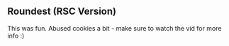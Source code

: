 ## Roundest (RSC Version)

This was fun. Abused cookies a bit - make sure to watch the vid for more info :)
